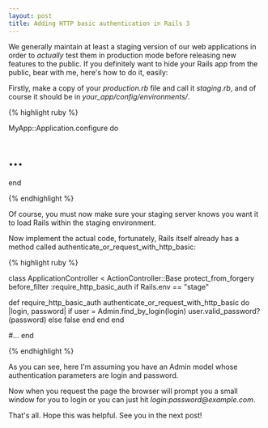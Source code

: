 ```yaml
---
layout: post
title: Adding HTTP basic authentication in Rails 3
---
```


<span class="drops">W</span>e generally maintain at least a staging version of our web applications in order to _actually_ test them in production mode before releasing new features to the public. If you definitely want to hide your Rails app from the public, bear with me, here's how to do it, easily:

Firstly, make a copy of your _production.rb_ file and call it _staging.rb_, and of course it should be in _your_app/config/environments/_.

{% highlight ruby %}

MyApp::Application.configure do
  # ...
end

{% endhighlight %}


Of course, you must now make sure your staging server knows you want it to load Rails within the staging environment.

Now implement the actual code, fortunately, Rails itself already has a method called <span class="small_code">authenticate_or_request_with_http_basic</span>:

{% highlight ruby %}

class ApplicationController < ActionController::Base
  protect_from_forgery
  before_filter :require_http_basic_auth if Rails.env == "stage"
  
  def require_http_basic_auth
    authenticate_or_request_with_http_basic do |login, password|
      if user = Admin.find_by_login(login)
        user.valid_password?(password)
      else
        false
      end
    end
  end
  
  #...
end

{% endhighlight %}

As you can see, here I'm assuming you have an <span class="small_code">Admin</span> model whose authentication parameters are login and password.

Now when you request the page the browser will prompt you a small window for you to login or you can just hit _login:password@example.com_.

That's all. Hope this was helpful. See you in the next post!
